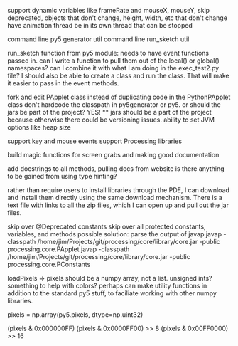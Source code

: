 support dynamic variables like frameRate and mouseX, mouseY, skip deprecated, objects that don't change, height, width, etc that don't change
have animation thread be in its own thread that can be stopped

command line py5 generator util
command line run_sketch util

run_sketch function from py5 module: needs to have event functions passed in. can I
write a function to pull them  out of the local() or global() namespaces? can I combine
it with what I am doing in the exec_test2.py file? I should also be able to create a class and run the class. That will make it easier to pass in the event methods.

fork and edit PApplet class instead of duplicating code in the PythonPApplet class
don't hardcode the classpath in py5generator or py5. or should the jars be part of the project? YES!
** jars should be a part of the project because otherwise there could be versioning issues.
ability to set JVM options like heap size

support key and mouse events
support Processing libraries

build magic functions for screen grabs and making good documentation

add docstrings to all methods, pulling docs from website
is there anything to be gained from using type hinting?

rather than require users to install libraries through the PDE, I can download and install
them directly using the same download mechanism. There is a text file with links to all
the zip files, which I can open up and pull out the jar files.

skip over @Deprecated constants
skip over all protected constants, variables, and methods
possible solution: parse the output of javap
javap -classpath /home/jim/Projects/git/processing/core/library/core.jar -public processing.core.PApplet
javap -classpath /home/jim/Projects/git/processing/core/library/core.jar -public processing.core.PConstants


loadPixels => pixels should be a numpy array, not a list. unsigned ints? something to help with colors? perhaps can make utility functions in addition to the standard py5 stuff, to faciliate working with other numpy libraries.

pixels = np.array(py5.pixels, dtype=np.uint32)

(pixels & 0x000000FF)
(pixels & 0x0000FF00) >> 8
(pixels & 0x00FF0000) >> 16
